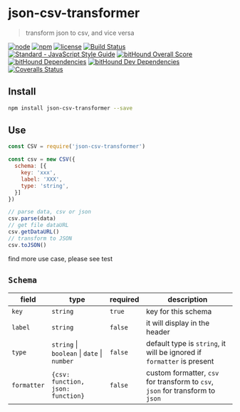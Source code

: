 # json-csv-transformer

> transform json to csv, and vice versa

[![node](https://img.shields.io/node/v/json-csv-transformer.svg)](https://www.npmjs.com/package/json-csv-transformer)
[![npm](https://img.shields.io/npm/v/json-csv-transformer.svg)](https://www.npmjs.com/package/json-csv-transformer)
[![license](https://img.shields.io/npm/l/json-csv-transformer.svg)](https://github.com/kagawagao/json-csv-transformer/blob/master/LICENSE)
[![Build Status](https://travis-ci.org/kagawagao/json-csv-transformer.svg?branch=master)](https://travis-ci.org/kagawagao/json-csv-transformer)
[![Standard - JavaScript Style Guide](https://img.shields.io/badge/code_style-standard-brightgreen.svg)](http://standardjs.com/)
[![bitHound Overall Score](https://www.bithound.io/github/kagawagao/json-csv-transformer/badges/score.svg)](https://www.bithound.io/github/kagawagao/json-csv-transformer)
[![bitHound Dependencies](https://www.bithound.io/github/kagawagao/json-csv-transformer/badges/dependencies.svg)](https://www.bithound.io/github/kagawagao/json-csv-transformer/master/dependencies/npm)
[![bitHound Dev Dependencies](https://www.bithound.io/github/kagawagao/json-csv-transformer/badges/devDependencies.svg)](https://www.bithound.io/github/kagawagao/json-csv-transformer/master/dependencies/npm)
[![Coveralls Status](https://img.shields.io/coveralls/github/kagawagao/json-csv-transformer.svg)](https://coveralls.io/github/kagawagao/json-csv-transformer)

## Install

```bash
npm install json-csv-transformer --save
```

## Use

```javascript
const CSV = require('json-csv-transformer')

const csv = new CSV({
  schema: [{
    key: 'xxx',
    label: 'XXX',
    type: 'string',
  }]
})

// parse data, csv or json
csv.parse(data)
// get file dataURL
csv.getDataURL()
// transform to JSON
csv.toJSON()
```

find more use case, please see test

## `Schema`

| field | type | required | description |
| --- | --- | --- | --- |
| `key` | `string` | `true` | key for this schema |
| `label` | `string` | `false` | it will display in the header |
| `type` | `string` \| `boolean` \| `date` \| `number` | `false` | default type is `string`, it will be ignored if `formatter` is present |
| `formatter` | `{csv: function, json: function}` | `false` | custom formatter, `csv` for transform to `csv`, `json` for transform to `json`
